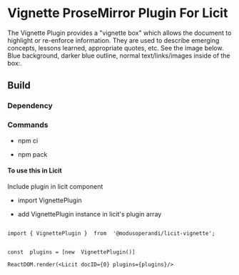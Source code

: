 # Vignette ProseMirror Plugin For Licit

The Vignette Plugin provides a "vignette box" which allows the document to highlight or re-enforce information. They are used to describe emerging concepts, lessons learned, appropriate quotes, etc.  See the image below.  Blue background, darker blue outline, normal text/links/images inside of the box:. 

## Build

### Dependency

### Commands

- npm ci

- npm pack

#### To use this in Licit

Include plugin in licit component

- import VignettePlugin

- add VignettePlugin instance in licit's plugin array

```

import { VignettePlugin }  from  '@modusoperandi/licit-vignette';


const  plugins = [new  VignettePlugin()]

ReactDOM.render(<Licit docID={0} plugins={plugins}/>


```

